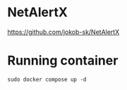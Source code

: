 # NetAlertX
https://github.com/jokob-sk/NetAlertX

# Running container
```
sudo docker compose up -d
```

